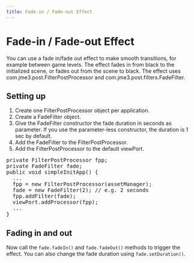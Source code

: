 ```yaml
---
title: Fade-in / Fade-out Effect
---
```

<h1 class="sectionedit1" id="fade-in_fade-out_effect">Fade-in / Fade-out Effect</h1>
<div class="level1">

<p>
You can use a fade in/fade out effect to make smooth transitions, for example between game levels. The effect fades in from black to the initialized scene, or fades out from the scene to black.
The effect uses com.jme3.post.FilterPostProcessor and com.jme3.post.filters.FadeFilter.
</p>

</div>
<!-- EDIT1 SECTION "Fade-in / Fade-out Effect" [1-320] -->
<h2 class="sectionedit2" id="setting_up">Setting up</h2>
<div class="level2">
<ol>
<li class="level1"><div class="li"> Create one FilterPostProcessor object per application.</div>
</li>
<li class="level1"><div class="li"> Create a FadeFilter object.</div>
</li>
<li class="level1"><div class="li"> Give the FadeFilter constructor the fade duration in seconds as parameter. If you use the parameter-less constructor, the duration is 1 sec by default.</div>
</li>
<li class="level1"><div class="li"> Add the FadeFilter to the FilterPostProcessor.</div>
</li>
<li class="level1"><div class="li"> Add the FilterPostProcessor to the default viewPort.</div>
</li>
</ol>
<pre class="code java"><span class="kw1">private</span> FilterPostProcessor fpp<span class="sy0">;</span>
<span class="kw1">private</span> FadeFilter fade<span class="sy0">;</span>
<span class="kw1">public</span> <span class="kw4">void</span> simpleInitApp<span class="br0">(</span><span class="br0">)</span> <span class="br0">{</span>
  ...
  <span class="me1">fpp</span> <span class="sy0">=</span> <span class="kw1">new</span> FilterPostProcessor<span class="br0">(</span>assetManager<span class="br0">)</span><span class="sy0">;</span>
  fade <span class="sy0">=</span> <span class="kw1">new</span> FadeFilter<span class="br0">(</span><span class="nu0">2</span><span class="br0">)</span><span class="sy0">;</span> <span class="co1">// e.g. 2 seconds</span>
  fpp.<span class="me1">addFilter</span><span class="br0">(</span>fade<span class="br0">)</span><span class="sy0">;</span>
  viewPort.<span class="me1">addProcessor</span><span class="br0">(</span>fpp<span class="br0">)</span><span class="sy0">;</span>
  ...
<span class="br0">}</span></pre>

</div>
<!-- EDIT2 SECTION "Setting up" [321-965] -->
<h2 class="sectionedit3" id="fading_in_and_out">Fading in and out</h2>
<div class="level2">

<p>
Now call the <code>fade.fadeIn()</code> and <code>fade.fadeOut()</code> methods to trigger the effect.
You can also change the fade duration using <code>fade.setDuration()</code>.
</p>

</div>
<!-- EDIT3 SECTION "Fading in and out" [966-] -->

